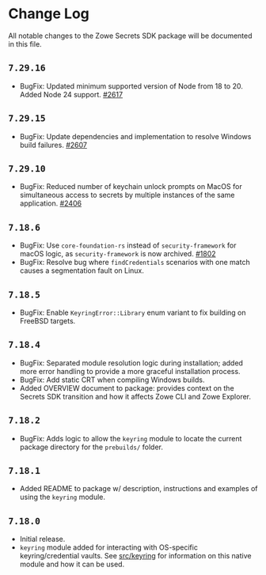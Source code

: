 # Change Log

All notable changes to the Zowe Secrets SDK package will be documented in this file.

## `7.29.16`

- BugFix: Updated minimum supported version of Node from 18 to 20. Added Node 24 support. [#2617](https://github.com/zowe/zowe-cli/pull/2617)

## `7.29.15`

- BugFix: Update dependencies and implementation to resolve Windows build failures. [#2607](https://github.com/zowe/zowe-cli/pull/2607)

## `7.29.10`

- BugFix: Reduced number of keychain unlock prompts on MacOS for simultaneous access to secrets by multiple instances of the same application. [#2406](https://github.com/zowe/zowe-cli/pull/2406)

## `7.18.6`

- BugFix: Use `core-foundation-rs` instead of `security-framework` for macOS logic, as `security-framework` is now archived. [#1802](https://github.com/zowe/zowe-cli/issues/1802)
- BugFix: Resolve bug where `findCredentials` scenarios with one match causes a segmentation fault on Linux.

## `7.18.5`

- BugFix: Enable `KeyringError::Library` enum variant to fix building on FreeBSD targets.

## `7.18.4`

- BugFix: Separated module resolution logic during installation; added more error handling to provide a more graceful installation process.
- BugFix: Add static CRT when compiling Windows builds.
- Added OVERVIEW document to package: provides context on the Secrets SDK transition and how it affects Zowe CLI and Zowe Explorer.

## `7.18.2`

- BugFix: Adds logic to allow the `keyring` module to locate the current package directory for the `prebuilds/` folder.

## `7.18.1`

- Added README to package w/ description, instructions and examples of using the `keyring` module. 

## `7.18.0`

- Initial release.
- `keyring` module added for interacting with OS-specific keyring/credential vaults. See [src/keyring](src/keyring/README.md) for information on this native module and how it can be used.
